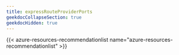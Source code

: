 ```yaml
---
title: expressRouteProviderPorts
geekdocCollapseSection: true
geekdocHidden: true
---
```


{{< azure-resources-recommendationlist name="azure-resources-recommendationlist" >}}
